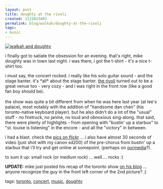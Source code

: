 ```yaml
--- 
layout: post
title: doughty at the rivoli
created: 1115823403
permalink: blog/walkah/doughty-at-the-rivoli
tags: 
- music
---
```

<p>
<a href="http://www.flickr.com/photos/walkah/13377106/in/set-325018/" title="doughty pictures on flickr"><img src="http://photos10.flickr.com/13377106_8f1ad50805_m.jpg" alt="walkah and doughty" class="right" /></a>
</p><p>
i finally got to satiate the obsession for an evening. that's right, mike doughty was in town last night. i was there, i got the t-shirt - it's a nice t-shirt too.
</p><p>
i must say, the concert rocked. i really like his solo guitar sound - and the stage banter. it's *all* about the stage banter. <a href="http://rivoli.ca/2003/">the rivoli</a> turned out to be a great venue too - very cozy - and i was right in the front row (like a good fan boy should be).
<br />
<br />the show was quite a bit different from when he was here last year (at lee's palace), most notably with the addition of "handsome dan chen" (his toronto-native keyboard player). but he also didn't do a lot of the "usual" stuff - no firetruck, no janine, no loud and obnoxious sing-along.  that said, there were plenty of highlights - from opening with "bustin' up a starbux" to "st. louise is listening" in the encore - and all the "victory" in between.
</p><p>
i had a blast. check the <a href="http://www.flickr.com/photos/walkah/sets/325018/">pics on flickr</a> ... i also have almost 30 seconds of video (just shot with my canon sd200) of the pre-chorus from bustin' up a starbux that i'll try and get online at somepoint. (perhaps on <a href="http://ourmedia.org/">ourmedia</a>?).
</p><p>
to sum it up: small rock (or medium rock) ... well.... rocks :)
</p>
<p><strong>UPDATE:</strong> mike just posted his recap of the toronto show <a href="http://www.mikedoughty.com/blog/archives/000196.html">on his blog</a> ... anyone recognize the guy in the front left corner of the 2nd picture? ;)</p>
<!-- technorati tags start --><p class="technorati">tags: <a href="http://technorati.com/tag/toronto" rel="tag">toronto</a>, <a href="http://technorati.com/tag/concert" rel="tag">concert</a>, <a href="http://technorati.com/tag/music" rel="tag">music</a>, <a href="http://technorati.com/tag/doughty" rel="tag">doughty</a></p><!-- technorati tags end -->
